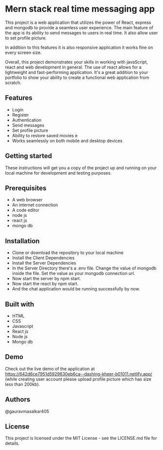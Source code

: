 
# Mern stack real time messaging app

This project is a web application that utilizes the power of React, express and mongodb to provide a seamless user experience. The main feature of the app is its ability to send messages to users in real time. It also allow user to set profile picture.

In addition to this features it is also responsive application it works fine on every screen size.

Overall, this project demonstrates your skills in working with javaScript, react and web development in general. The use of react allows for a lightweight and fast-performing application. It's a great addition to your portfolio to show your ability to create a functional web application from scratch.


## Features

- Login
- Register
- Authentication
- Send messages
- Set profile picture
- Ability to restore saved movies e
- Works seamlessly on both mobile and desktop devices


## Getting started
These instructions will get you a copy of the project up and running on your local machine for development and testing purposes.


## Prerequisites
- A web browser
- An internet connection
- A code editor
- node js 
- react js 
- mongo db 
## Installation
- Clone or download the repository to your local machine
- Install the Client Dependencies
- Install the Server Dependencies
- In the Server Directory there's a .env file. Change the value of mongodb inside the file. Set the value as your mongodb connection url.
- Now start the server by npm start.
- Now start the react by npm start.
- And the chat application would be running successfully by now.
## Built with
- HTML
- CSS
- Javascript
- React js
- Node js 
- Mongo db 
## Demo
Check out the live demo of the application at https://642d6ce7951d5929630eb6ca--dashing-kheer-b01011.netlify.app/ (while creating user account please upload profile picture which has size less than 200kb).
## Authors

@gauravmasalkar405
## License

This project is licensed under the MIT License - see the LICENSE.md file for details.